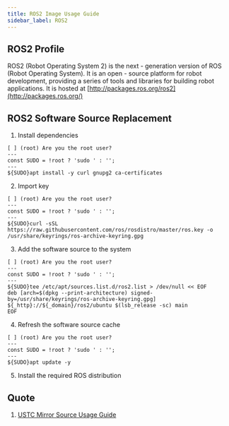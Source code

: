 ```yaml
---
title: ROS2 Image Usage Guide 
sidebar_label: ROS2
---
```


## ROS2 Profile

ROS2 (Robot Operating System 2) is the next - generation version of ROS (Robot Operating System). It is an open - source platform for robot development, providing a series of tools and libraries for building robot applications. It is hosted at [http://packages.ros.org/ros2](http://packages.ros.org/)

## ROS2 Software Source Replacement

1. Install dependencies

```shell varcode
[ ] (root) Are you the root user?
---
const SUDO = !root ? 'sudo ' : '';
---
${SUDO}apt install -y curl gnupg2 ca-certificates
```

2. Import key

```shell varcode
[ ] (root) Are you the root user?
---
const SUDO = !root ? 'sudo ' : '';
---
${SUDO}curl -sSL https://raw.githubusercontent.com/ros/rosdistro/master/ros.key -o /usr/share/keyrings/ros-archive-keyring.gpg
```

3. Add the software source to the system

```shell varcode
[ ] (root) Are you the root user?
---
const SUDO = !root ? 'sudo ' : '';
---
${SUDO}tee /etc/apt/sources.list.d/ros2.list > /dev/null << EOF
deb [arch=$(dpkg --print-architecture) signed-by=/usr/share/keyrings/ros-archive-keyring.gpg] ${_http}://${_domain}/ros2/ubuntu $(lsb_release -sc) main
EOF
```

4. Refresh the software source cache

```shell varcode
[ ] (root) Are you the root user?
---
const SUDO = !root ? 'sudo ' : '';
---
${SUDO}apt update -y
```

5. Install the required ROS distribution

## Quote 

1. [USTC Mirror Source Usage Guide](https://mirrors.ustc.edu.cn/help/ros2.html)